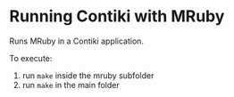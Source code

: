 # Running Contiki with MRuby

Runs MRuby in a Contiki application.

To execute:

1. run `make` inside the mruby subfolder
2. run `make` in the main folder
